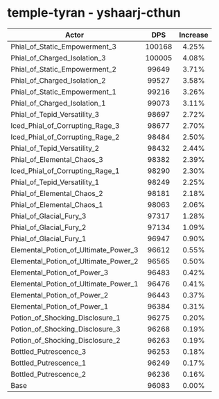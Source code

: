 # temple-tyran - yshaarj-cthun
| Actor | DPS | Increase |
|---|:---:|:---:|
|Phial_of_Static_Empowerment_3|100168|4.25%|
|Phial_of_Charged_Isolation_3|100005|4.08%|
|Phial_of_Static_Empowerment_2|99649|3.71%|
|Phial_of_Charged_Isolation_2|99527|3.58%|
|Phial_of_Static_Empowerment_1|99216|3.26%|
|Phial_of_Charged_Isolation_1|99073|3.11%|
|Phial_of_Tepid_Versatility_3|98697|2.72%|
|Iced_Phial_of_Corrupting_Rage_3|98677|2.70%|
|Iced_Phial_of_Corrupting_Rage_2|98484|2.50%|
|Phial_of_Tepid_Versatility_2|98432|2.44%|
|Phial_of_Elemental_Chaos_3|98382|2.39%|
|Iced_Phial_of_Corrupting_Rage_1|98290|2.30%|
|Phial_of_Tepid_Versatility_1|98249|2.25%|
|Phial_of_Elemental_Chaos_2|98181|2.18%|
|Phial_of_Elemental_Chaos_1|98063|2.06%|
|Phial_of_Glacial_Fury_3|97317|1.28%|
|Phial_of_Glacial_Fury_2|97134|1.09%|
|Phial_of_Glacial_Fury_1|96947|0.90%|
|Elemental_Potion_of_Ultimate_Power_3|96612|0.55%|
|Elemental_Potion_of_Ultimate_Power_2|96565|0.50%|
|Elemental_Potion_of_Power_3|96483|0.42%|
|Elemental_Potion_of_Ultimate_Power_1|96476|0.41%|
|Elemental_Potion_of_Power_2|96443|0.37%|
|Elemental_Potion_of_Power_1|96384|0.31%|
|Potion_of_Shocking_Disclosure_1|96275|0.20%|
|Potion_of_Shocking_Disclosure_3|96268|0.19%|
|Potion_of_Shocking_Disclosure_2|96263|0.19%|
|Bottled_Putrescence_3|96253|0.18%|
|Bottled_Putrescence_1|96249|0.17%|
|Bottled_Putrescence_2|96236|0.16%|
|Base|96083|0.00%|
